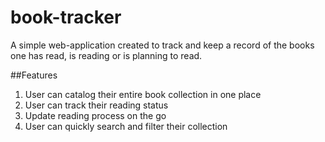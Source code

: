 # book-tracker
A simple web-application created to track and keep a record of the books one has read, is reading or is planning to read.

##Features
1. User can catalog their entire book collection in one place
2. User can track their reading status
3. Update reading process on the go
4. User can quickly search and filter their collection
